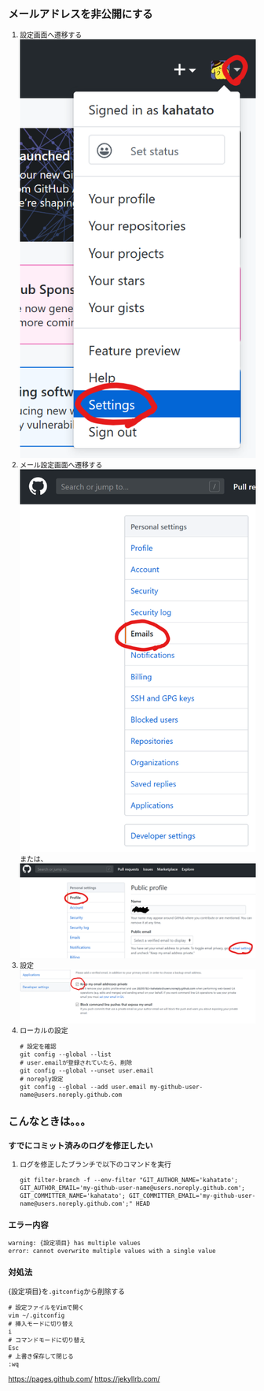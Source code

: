 ## メールアドレスを非公開にする
1. 設定画面へ遷移する\
    ![手順](./img/github-002.png)
1. メール設定画面へ遷移する
    ![手順](./img/github-003.png)\
    または、
    ![手順](./img/github-004.png)
1. 設定
![手順](./img/github-001.png)
1. ローカルの設定
    ```
    # 設定を確認
    git config --global --list
    # user.emailが登録されていたら、削除
    git config --global --unset user.email
    # noreply設定
    git config --global --add user.email my-github-user-name@users.noreply.github.com
    ```
## こんなときは。。。
### すでにコミット済みのログを修正したい
1. ログを修正したブランチで以下のコマンドを実行
    ```
    git filter-branch -f --env-filter "GIT_AUTHOR_NAME='kahatato'; GIT_AUTHOR_EMAIL='my-github-user-name@users.noreply.github.com'; GIT_COMMITTER_NAME='kahatato'; GIT_COMMITTER_EMAIL='my-github-user-name@users.noreply.github.com';" HEAD
    ```
### エラー内容
```
warning: {設定項目} has multiple values
error: cannot overwrite multiple values with a single value
```
### 対処法
{設定項目}を`.gitconfig`から削除する
```
# 設定ファイルをVimで開く
vim ~/.gitconfig
# 挿入モードに切り替え
i
# コマンドモードに切り替え
Esc
# 上書き保存して閉じる
:wq
```

https://pages.github.com/
https://jekyllrb.com/